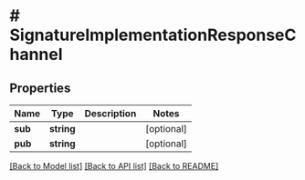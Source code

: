 # # SignatureImplementationResponseChannel

## Properties

Name | Type | Description | Notes
------------ | ------------- | ------------- | -------------
**sub** | **string** |  | [optional] 
**pub** | **string** |  | [optional] 

[[Back to Model list]](../../README.md#documentation-for-models) [[Back to API list]](../../README.md#documentation-for-api-endpoints) [[Back to README]](../../README.md)


